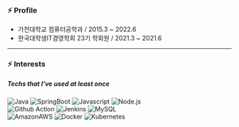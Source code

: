### ⚡ Profile

- 가천대학교 컴퓨터공학과 / 2015.3 ~ 2022.6
- 한국대학생IT경영학회 23기 학회원 / 2021.3 ~ 2021.6

***

### ⚡ Interests
##### Techs that I've used at least once
![Java](https://img.shields.io/badge/Java-007396?style=flat&logo=Java)
![SpringBoot](https://img.shields.io/badge/SpringBoot-6DB33F?style=flat&logo=SpringBoot)
![Javascript](https://img.shields.io/badge/Javascript-2088FF?style=flat&logo=Javascript)
![Node.js](https://img.shields.io/badge/Node.js-339933?style=flat&logo=Node.js)<br>
![Github Action](https://img.shields.io/badge/GithubActions-2088FF?style=flat&logo=GithubActions)
![Jenkins](https://img.shields.io/badge/Jenkins-D24939?style=flat&logo=Jenkins)
![MySQL](https://img.shields.io/badge/MySQL-4479A1?style=flat&logo=MySQL)<br>
![AmazonAWS](https://img.shields.io/badge/AmazonAWS-232F3E?style=flat&logo=AmazonAWS)
![Docker](https://img.shields.io/badge/Docker-2496ED?style=flat&logo=Docker)
![Kubernetes](https://img.shields.io/badge/Kubernetes-326CE5?style=flat&logo=Kubernetes)

<!--
**skehdxhd96/skehdxhd96** is a ✨ _special_ ✨ repository because its `README.md` (this file) appears on your GitHub profile.

Here are some ideas to get you started:

- 🔭 I’m currently working on ...
- 🌱 I’m currently learning ...
- 👯 I’m looking to collaborate on ...
- 🤔 I’m looking for help with ...
- 💬 Ask me about ...
- 📫 How to reach me: ...
- 😄 Pronouns: ...
- ⚡ Fun fact: ...
-->
